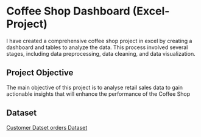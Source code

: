 # Coffee Shop Dashboard (Excel-Project)
I have created a comprehensive coffee shop project in excel by creating a dashboard and tables to analyze the data. This process involved several stages, including data preprocessing, data cleaning, and data visualization.
## Project Objective
The main objective of this project is to analyse retail sales data to gain actionable insights that will enhance the performance of the Coffee Shop
## Dataset
<a href="https://github.com/AmanFarooqui/Data-Excel-Project/blob/main/customers.csv">Customer Datset </a>
<a href="https://github.com/AmanFarooqui/Data-Excel-Project/blob/main/orders.csv">orders Dataset</a>
